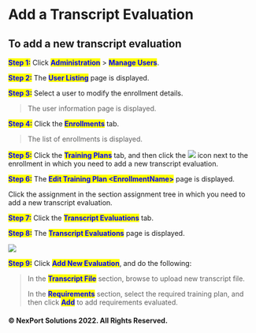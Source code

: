 # Add a Transcript Evaluation

## &#x20;**To add a new transcript evaluation**

<mark style="color:blue;">**Step 1:**</mark>  Click <mark style="color:blue;">**Administration**</mark> > <mark style="color:blue;">**Manage Users**</mark>.

<mark style="color:blue;">**Step 2:**</mark>  The <mark style="color:blue;">**User Listing**</mark> page is displayed.

<mark style="color:blue;">**Step 3:**</mark>  Select a user to modify the enrollment details.

> The user information page is displayed.

<mark style="color:blue;">**Step 4:**</mark>  Click the <mark style="color:blue;">**Enrollments**</mark> tab.

> The list of enrollments is displayed.

<mark style="color:blue;">**Step 5:**</mark>  Click the <mark style="color:blue;">**Training Plans**</mark> tab, and then click the ![](https://www.nexportcampus.com/Content/Guides/aweb/Content/Resources/Images/Common\_Screens\_Icons/Edit.png) icon next to the enrollment in which you need to add a new transcript evaluation.

<mark style="color:blue;">**Step 6:**</mark>  The <mark style="color:blue;">**Edit Training Plan \<EnrollmentName>**</mark> page is displayed.

Click the assignment in the section assignment tree in which you need to add a new transcript evaluation.

<mark style="color:blue;">**Step 7:**</mark>  Click the <mark style="color:blue;">**Transcript Evaluations**</mark> tab.

<mark style="color:blue;">**Step 8:**</mark>  The <mark style="color:blue;">**Transcript Evaluations**</mark> page is displayed.

![](https://www.nexportcampus.com/Content/Guides/aweb/Content/Resources/Images/Manage\_Users/TranscriptEvaluations\_AddNew\_550x292.png)

<mark style="color:blue;">**Step 9:**</mark> Click <mark style="color:blue;">**Add New Evaluation**</mark>, and do the following:

> In the <mark style="color:blue;">**Transcript File**</mark> section, browse to upload new transcript file.
>
> In the <mark style="color:blue;">**Requirements**</mark> section, select the required training plan, and then click <mark style="color:blue;">**Add**</mark> <mark style="color:blue;"></mark><mark style="color:blue;"></mark> to add requirements evaluated.

#### © NexPort Solutions 2022. All Rights Reserved.

